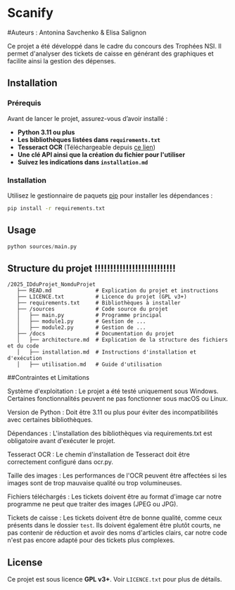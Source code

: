 # Scanify
#Auteurs : Antonina Savchenko & Elisa Salignon

Ce projet a été développé dans le cadre du concours des Trophées NSI. Il permet d'analyser des tickets de caisse en générant des graphiques et facilite ainsi la gestion des dépenses.

## Installation

### Prérequis
Avant de lancer le projet, assurez-vous d’avoir installé :
- **Python 3.11 ou plus**
- **Les bibliothèques listées dans `requirements.txt`**
- **Tesseract OCR** (Téléchargeable depuis [ce lien](https://github.com/UB-Mannheim/tesseract/wiki))
- **Une clé API ainsi que la création du fichier pour l'utiliser**
- **Suivez les indications dans `installation.md`**

### Installation

Utilisez le gestionnaire de paquets [pip](https://pip.pypa.io/en/stable/) pour installer les dépendances :

```bash
pip install -r requirements.txt
```

## Usage

```python
python sources/main.py
```

## Structure du projet !!!!!!!!!!!!!!!!!!!!!!!!!!

```
/2025_IDduProjet_NomduProjet
   ├── READ.md              # Explication du projet et instructions
   ├── LICENCE.txt          # Licence du projet (GPL v3+)
   ├── requirements.txt     # Bibliothèques à installer
   ├── /sources             # Code source du projet
   │   ├── main.py          # Programme principal
   │   ├── module1.py       # Gestion de ...
   │   ├── module2.py       # Gestion de ...
   ├── /docs                # Documentation du projet
   │   ├── architecture.md  # Explication de la structure des fichiers et du code
   │   ├── installation.md  # Instructions d'installation et d'exécution
   │   ├── utilisation.md   # Guide d'utilisation
```


##Contraintes et Limitations

Système d'exploitation : Le projet a été testé uniquement sous Windows. Certaines fonctionnalités peuvent ne pas fonctionner sous macOS ou Linux.

Version de Python : Doit être 3.11 ou plus pour éviter des incompatibilités avec certaines bibliothèques.

Dépendances : L'installation des bibliothèques via requirements.txt est obligatoire avant d'exécuter le projet.

Tesseract OCR : Le chemin d'installation de Tesseract doit être correctement configuré dans ocr.py.

Taille des images : Les performances de l'OCR peuvent être affectées si les images sont de trop mauvaise qualité ou trop volumineuses.

Fichiers téléchargés : Les tickets doivent être au format d'image car notre programme ne peut que traiter des images (JPEG ou JPG).

Tickets de caisse : Les tickets doivent être de bonne qualité, comme ceux présents dans le dossier `test`. Ils doivent également être plutôt courts, ne pas contenir de réduction et avoir des noms d'articles clairs, car notre code n'est pas encore adapté pour des tickets plus complexes.


## License

Ce projet est sous licence **GPL v3+**. Voir `LICENCE.txt` pour plus de détails.

